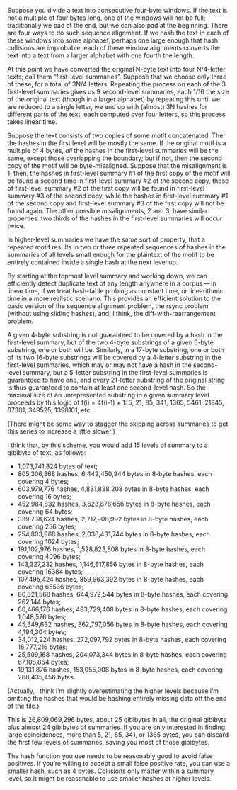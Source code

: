 Suppose you divide a text into consecutive four-byte windows.  If the
text is not a multiple of four bytes long, one of the windows will not
be full; traditionally we pad at the end, but we can also pad at the
beginning.  There are four ways to do such sequence alignment.  If we
hash the text in each of these windows into some alphabet, perhaps one
large enough that hash collisions are improbable, each of these window
alignments converts the text into a text from a larger alphabet with
one fourth the length.

At this point we have converted the original N-byte text into four
N/4-letter texts; call them “first-level summaries”.  Suppose that we
choose only three of these, for a total of 3N/4 letters.  Repeating
the process on each of the 3 first-level summaries gives us 9
second-level summaries, each 1/16 the size of the original text
(though in a larger alphabet) by repeating this until we are reduced
to a single letter, we end up with (almost) 3N hashes for different
parts of the text, each computed over four letters, so this process
takes linear time.

Suppose the text consists of two copies of some motif concatenated.
Then the hashes in the first level will be mostly the same.  If the
original motif is a multiple of 4 bytes, *all* the hashes in the
first-level summaries will be the same, except those overlapping the
boundary; but if not, then the second copy of the motif will be
byte-misaligned.  Suppose that the misalignment is 1; then, the hashes
in first-level summary #1 of the first copy of the motif will be found
a second time in first-level summary #2 of the second copy, those of
first-level summary #2 of the first copy will be found in first-level
summary #3 of the second copy, while the hashes in first-level
summary #1 of the second copy and first-level summary #3 of the first copy
will not be found again.  The other possible misalignments, 2 and 3,
have similar properties: two thirds of the hashes in the first-level
summaries will occur twice.

In higher-level summaries we have the same sort of property, that a
repeated motif results in two or three repeated sequences of hashes in
the summaries of all levels small enough for the plaintext of the
motif to be entirely contained inside a single hash at the next level
up.

By starting at the topmost level summary and working down, we can
efficiently detect duplicate text of any length anywhere in a
corpus — in linear time, if we treat hash-table probing as constant time,
or linearithmic time in a more realistic scenario.  This provides an
efficient solution to the basic version of the sequence alignment
problem, the rsync problem (without using sliding hashes), and, I
think, the diff-with-rearrangement problem.

A given 4-byte substring is not guaranteed to be covered by a hash in
the first-level summary, but of the two 4-byte substrings of a given
5-byte substring, one or both will be.  Similarly, in a 17-byte
substring, one or both of its two 16-byte substrings will be covered
by a 4-letter substring in the first-level summaries, which may or may
not have a hash in the second-level summary, but a 5-letter substring
in the first-level summaries is guaranteed to have one, and every
21-letter substring of the original string is thus guaranteed to
contain at least one second-level hash.  So the maximal size of an
unrepresented substring in a given summary level proceeds by this
logic of f(i) = 4f(i-1) + 1: 5, 21, 85, 341, 1365, 5461, 21845, 87381,
349525, 1398101, etc.

(There might be some way to stagger the skipping across summaries to
get this series to increase a little slower.)

I think that, by this scheme, you would add 15 levels of summary to a
gibibyte of text, as follows:

* 1,073,741,824 bytes of text;
* 805,306,368 hashes, 6,442,450,944 bytes in 8-byte hashes, each
  covering 4 bytes;
* 603,979,776 hashes, 4,831,838,208 bytes in 8-byte hashes, each
  covering 16 bytes;
* 452,984,832 hashes, 3,623,878,656 bytes in 8-byte hashes, each
  covering 64 bytes;
* 339,738,624 hashes, 2,717,908,992 bytes in 8-byte hashes, each
  covering 256 bytes;
* 254,803,968 hashes, 2,038,431,744 bytes in 8-byte hashes, each
  covering 1024 bytes;
* 191,102,976 hashes, 1,528,823,808 bytes in 8-byte hashes, each
  covering 4096 bytes;
* 143,327,232 hashes, 1,146,617,856 bytes in 8-byte hashes, each
  covering 16384 bytes;
* 107,495,424 hashes, 859,963,392 bytes in 8-byte hashes, each
  covering 65536 bytes;
* 80,621,568 hashes, 644,972,544 bytes in 8-byte hashes, each covering
  262,144 bytes;
* 60,466,176 hashes, 483,729,408 bytes in 8-byte hashes, each covering
  1,048,576 bytes;
* 45,349,632 hashes, 362,797,056 bytes in 8-byte hashes, each covering
  4,194,304 bytes;
* 34,012,224 hashes, 272,097,792 bytes in 8-byte hashes, each covering
  16,777,216 bytes;
* 25,509,168 hashes, 204,073,344 bytes in 8-byte hashes, each covering
  67,108,864 bytes;
* 19,131,876 hashes, 153,055,008 bytes in 8-byte hashes, each covering
  268,435,456 bytes.

(Actually, I think I’m slightly overestimating the higher levels
because I’m omitting the hashes that would be hashing entirely missing
data off the end of the file.)

This is 26,809,069,296 bytes, about 25 gibibytes in all, the original
gibibyte plus almost 24 gibibytes of summaries.  If you are only
interested in finding large coincidences, more than 5, 21, 85, 341, or
1365 bytes, you can discard the first few levels of summaries, saving
you most of those gibibytes.

The hash function you use needs to be reasonably good to avoid false
positives.  If you’re willing to accept a small false positive rate,
you can use a smaller hash, such as 4 bytes.  Collisions only matter
within a summary level, so it might be reasonable to use smaller
hashes at higher levels.
